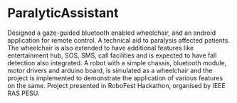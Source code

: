 # ParalyticAssistant
Designed a gaze-guided bluetooth enabled wheelchair, and an android application for remote control. A technical aid to paralysis affected patients. The wheelchair is also extended to have additional features like entertainment hub, SOS, SMS, call facilities and is expected to have fall detection also integrated. A robot with a simple chassis, bluetooth module, motor drivers and arduino board, is simulated as a wheelchair and the project is implemented to demonstrate the application of various features on the same. Project presented in RoboFest Hackathon, organised by IEEE RAS PESU.
